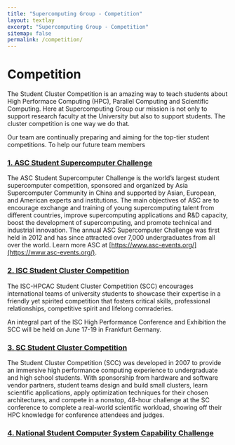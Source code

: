 ```yaml
---
title: "Supercomputing Group - Competition"
layout: textlay
excerpt: "Supercomputing Group - Competition"
sitemap: false
permalink: /competition/
---
```


# Competition

The Student Cluster Competition is an amazing way to teach students about High Performace Computing (HPC), Parallel Computing and Scientific Computing. Here at Supercomputing Group our mission is not only to support research faculty at the University but also to support students. The cluster competition is one way we do that.

Our team are continually preparing and aiming for the top-tier student competitions. To help our future team members 

### [1. ASC Student Supercomputer Challenge](http://www.asc-events.org/)

The ASC Student Supercomputer Challenge is the world’s largest student supercomputer competition, sponsored and organized by Asia Supercomputer Community in China and supported by Asian, European, and American experts and institutions. The main objectives of ASC are to encourage exchange and training of young supercomputing talent from different countries, improve supercomputing applications and R&D capacity, boost the development of supercomputing, and promote technical and industrial innovation. The annual ASC Supercomputer Challenge was first held in 2012 and has since attracted over 7,000 undergraduates from all over the world. Learn more ASC at [https://www.asc-events.org/](https://www.asc-events.org/).

### [2. ISC Student Cluster Competition](https://www.isc-hpc.com/student-cluster-competition.html)

The ISC-HPCAC Student Cluster Competition (SCC) encourages international teams of university students to showcase their expertise in a friendly yet spirited competition that fosters critical skills, professional relationships, competitive spirit and lifelong comraderies.

An integral part of the ISC High Performance Conference and Exhibition the SCC will be held on June 17-19 in Frankfurt Germany.

### [3. SC Student Cluster Competition](https://sc20.supercomputing.org/program/studentssc/student-cluster-competition/)

The Student Cluster Competition (SCC) was developed in 2007 to provide an immersive high performance computing experience to undergraduate and high school students. With sponsorship from hardware and software vendor partners, student teams design and build small clusters, learn scientific applications, apply optimization techniques for their chosen architectures, and compete in a nonstop, 48-hour challenge at the SC conference to complete a real-world scientific workload, showing off their HPC knowledge for conference attendees and judges.

### [4. National Student Computer System Capability Challenge](http://www.nscscc.org/)


